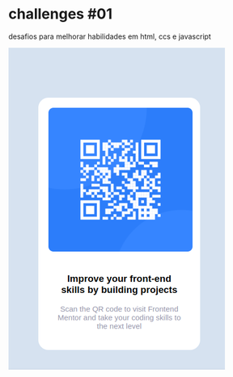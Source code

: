 # challenges #01
 desafios para melhorar habilidades em html, ccs e javascript

<img src = "images/qrcde.png">